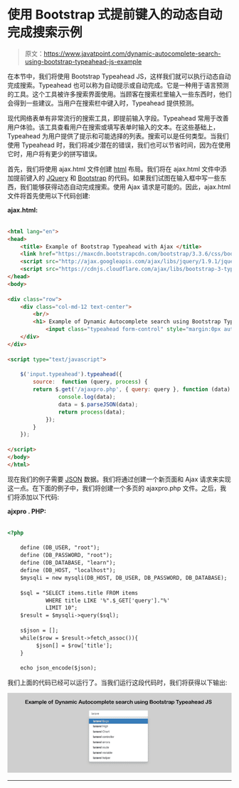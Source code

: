 # 使用 Bootstrap 式提前键入的动态自动完成搜索示例

> 原文：<https://www.javatpoint.com/dynamic-autocomplete-search-using-bootstrap-typeahead-js-example>

在本节中，我们将使用 Bootstrap Typeahead JS，这样我们就可以执行动态自动完成搜索。Typeahead 也可以称为自动提示或自动完成。它是一种用于语言预测的工具。这个工具被许多搜索界面使用。当顾客在搜索栏里输入一些东西时，他们会得到一些建议。当用户在搜索栏中键入时，Typeahead 提供预测。

现代网络表单有非常流行的搜索工具，即提前输入字段。Typeahead 常用于改善用户体验。该工具查看用户在搜索或填写表单时输入的文本。在这些基础上，Typeahead 为用户提供了提示和可能选择的列表。搜索可以是任何类型。当我们使用 Typeahead 时，我们将减少潜在的错误，我们也可以节省时间，因为在使用它时，用户将有更少的拼写错误。

首先，我们将使用 ajax.html 文件创建 [html](https://www.javatpoint.com/html-tutorial) 布局。我们将在 ajax.html 文件中添加提前键入的 [JQuery](https://www.javatpoint.com/jquery-tutorial) 和 [Bootstrap](https://www.javatpoint.com/bootstrap-tutorial) 的代码。如果我们试图在输入框中写一些东西，我们能够获得动态自动完成搜索。使用 Ajax 请求是可能的。因此，ajax.html 文件将首先使用以下代码创建:

**ajax.html:**

```html

<html lang="en">
<head>
    <title> Example of Bootstrap Typeahead with Ajax </title>  
    <link href="https://maxcdn.bootstrapcdn.com/bootstrap/3.3.6/css/bootstrap.min.css" rel="stylesheet">
    <script src="http://ajax.googleapis.com/ajax/libs/jquery/1.9.1/jquery.js"></script>
    <script src="https://cdnjs.cloudflare.com/ajax/libs/bootstrap-3-typeahead/4.0.1/bootstrap3-typeahead.min.js"></script>  
</head>
<body>

<div class="row">
	<div class="col-md-12 text-center">
		<br/>
		<h1> Example of Dynamic Autocomplete search using Bootstrap Typeahead JS</h1>	
			<input class="typeahead form-control" style="margin:0px auto;width:300px;" type="text">
	</div>
</div>

<script type="text/javascript">

	$('input.typeahead').typeahead({
	    source:  function (query, process) {
        return $.get('/ajaxpro.php', { query: query }, function (data) {
        		console.log(data);
        		data = $.parseJSON(data);
	            return process(data);
	        });
	    }
	});

</script>
</body>
</html>

```

现在我们的例子需要 [JSON](https://www.javatpoint.com/json-tutorial) 数据。我们将通过创建一个新页面和 Ajax 请求来实现这一点。在下面的例子中，我们将创建一个多页的 ajaxpro.php 文件。之后，我们将添加以下代码:

**ajxpro . PHP:**

```html

<?php

	define (DB_USER, "root");
	define (DB_PASSWORD, "root");
	define (DB_DATABASE, "learn");
	define (DB_HOST, "localhost");
	$mysqli = new mysqli(DB_HOST, DB_USER, DB_PASSWORD, DB_DATABASE);

	$sql = "SELECT items.title FROM items 
			WHERE title LIKE '%".$_GET['query']."%'
			LIMIT 10"; 
	$result = $mysqli->query($sql);

	s$json = [];
	while($row = $result->fetch_assoc()){
	     $json[] = $row['title'];
	}

	echo json_encode($json);

```

我们上面的代码已经可以运行了。当我们运行这段代码时，我们将获得以下输出:

![Dynamic Autocomplete Search using Bootstrap Typeahead JS Example](img/74cd922f31200c27465140e41147de7a.png)

* * *